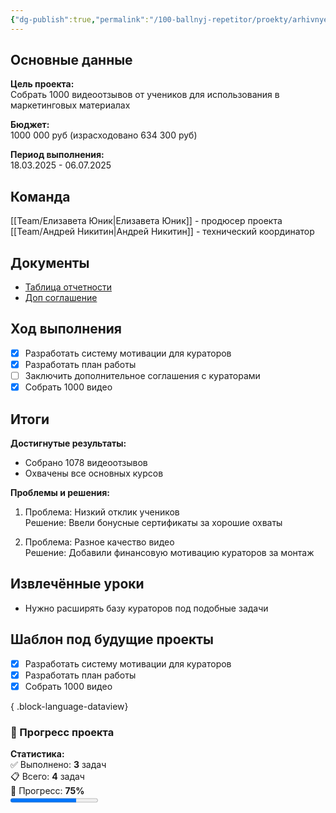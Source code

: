 ```yaml
---
{"dg-publish":true,"permalink":"/100-ballnyj-repetitor/proekty/arhivnye-proekty/sbor-korotkih-video-otzyvov/","tags":["#архивные_проекты","#видео","#маркетинг"]}
---
```


## Основные данные

**Цель проекта:**  
Собрать 1000 видеоотзывов от учеников для использования в маркетинговых материалах

**Бюджет:**  
1000 000 руб (израсходовано 634 300 руб)

**Период выполнения:**  
18.03.2025 - 06.07.2025

## Команда
[[Team/Елизавета Юник\|Елизавета Юник]] - продюсер проекта  
[[Team/Андрей Никитин\|Андрей Никитин]] - технический координатор

## Документы

- [Таблица отчетности](https://docs.google.com/spreadsheets/d/142a-nebEUYdGHZM_ML19NfXy-U6etqe8RyFp2-doS2o/edit)
- [Доп соглашение](https://docs.google.com/document/d/1HIW4kpykyUrQeLU0VhvgSwFKQ8I7qW27/edit)
## Ход выполнения

- [x] Разработать систему мотивации для кураторов
- [x] Разработать план работы
- [ ] Заключить дополнительное соглашения с кураторами
- [x] Собрать 1000 видео

## Итоги

**Достигнутые результаты:**
- Собрано 1078 видеоотзывов
- Охвачены все основных курсов

**Проблемы и решения:**
1. Проблема: Низкий отклик учеников  
   Решение: Ввели бонусные сертификаты за хорошие охваты

2. Проблема: Разное качество видео  
   Решение: Добавили финансовую мотивацию кураторов за монтаж

## Извлечённые уроки
- Нужно расширять базу кураторов под подобные задачи
  

## Шаблон под будущие проекты

- [x] Разработать систему мотивации для кураторов
- [x] Разработать план работы
- [x] Собрать 1000 видео

{ .block-language-dataview}

<span><span><h3 data-heading="🚀 Прогресс проекта" dir="auto">🚀 Прогресс проекта</h3>
<p dir="auto"><strong>Статистика:</strong><br>
✅ Выполнено: <strong>3</strong> задач<br>
📋 Всего: <strong>4</strong> задач<br>
🎯 Прогресс: <strong>75%</strong><br>
<progress max="100" value="75"></progress></p></span></span>
